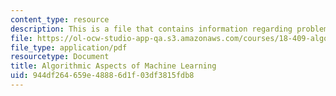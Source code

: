 ```yaml
---
content_type: resource
description: This is a file that contains information regarding problem set 1.
file: https://ol-ocw-studio-app-qa.s3.amazonaws.com/courses/18-409-algorithmic-aspects-of-machine-learning-spring-2015/944df264659e48886d1f03df3815fdb8_MIT18_409S15_pset_1.pdf
file_type: application/pdf
resourcetype: Document
title: Algorithmic Aspects of Machine Learning
uid: 944df264-659e-4888-6d1f-03df3815fdb8
---
```

